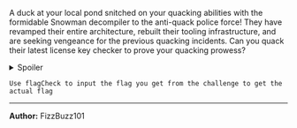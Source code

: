 A duck at your local pond snitched on your quacking abilities with the formidable Snowman decompiler to the anti-quack police force! They have revamped their entire architecture, rebuilt their tooling infrastructure, and are seeking vengeance for the previous quacking incidents. Can you quack their latest license key checker to prove your quacking prowess?

<details>
<summary>Spoiler</summary>
24 hr hint drop: the vm is quite large - it would make things much easier if you write LLIL or Sleigh plugins.
</details>

`Use flagCheck to input the flag you get from the challenge to get the actual flag`

---
**Author:** FizzBuzz101